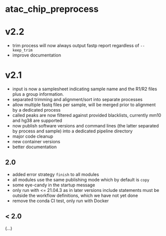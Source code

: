 # atac_chip_preprocess

# v2.2
- trim process will now always output fastp report regardless of `--keep_trim`
- improve documentation

# v2.1
- input is now a samplesheet indicating sample name and the R1/R2 files plus a group information.
- separated trimming and alignment/sort into separate processes
- allow multiple fastq files per sample, will be merged prior to alignment by a dedicated process
- called peaks are now filtered against provided blacklists, currently mm10 and hg38 are supported
- now publish software versions and command lines (the latter separated by process and sample) into a dedicated pipeline directory
- major code cleanup
- new container versions
- better documentation

## 2.0
- added error strategy `finish` to all modules
- all modules use the same publishing mode which by default is `copy`
- some eye-candy in the startup message
- only run with <= 21.04.3 as in later versions include statements must be outside the workflow definitions, which we have not yet done
- remove the conda CI test, only run with Docker

## < 2.0
(...)
